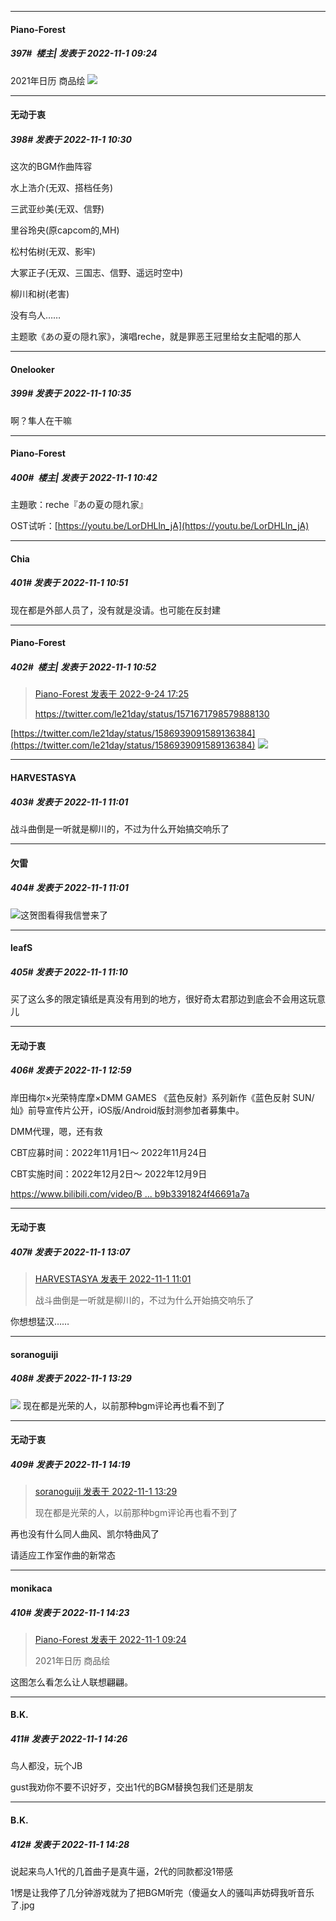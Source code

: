 

*****

####  Piano-Forest  
##### 397#         楼主| 发表于 2022-11-1 09:24

2021年日历 商品绘
<img src="https://p.sda1.dev/8/e0d4f132941dad16ad9a6c1748f28895/s19xrqhdkfy51.png" referrerpolicy="no-referrer">



*****

####  无动于衷  
##### 398#       发表于 2022-11-1 10:30

这次的BGM作曲阵容

水上浩介(无双、搭档任务)

三武亚纱美(无双、信野)

里谷玲央(原capcom的,MH)

松村佑树(无双、影牢)

大冢正子(无双、三国志、信野、遥远时空中)

柳川和树(老害)

没有鸟人……

主题歌《あの夏の隠れ家》，演唱reche，就是罪恶王冠里给女主配唱的那人



*****

####  Onelooker  
##### 399#       发表于 2022-11-1 10:35

啊？隼人在干嘛



*****

####  Piano-Forest  
##### 400#         楼主| 发表于 2022-11-1 10:42

主題歌：reche『あの夏の隠れ家』

OST试听：[https://youtu.be/LorDHLln_jA](https://youtu.be/LorDHLln_jA)



*****

####  Chia  
##### 401#       发表于 2022-11-1 10:51

现在都是外部人员了，没有就是没请。也可能在反封建

*****

####  Piano-Forest  
##### 402#         楼主| 发表于 2022-11-1 10:52

<blockquote><a href="httphttps://bbs.saraba1st.com/2b/forum.php?mod=redirect&amp;goto=findpost&amp;pid=57626992&amp;ptid=2089116" target="_blank">Piano-Forest 发表于 2022-9-24 17:25</a>

https://twitter.com/le21day/status/1571671798579888130</blockquote>
[https://twitter.com/le21day/status/1586939091589136384](https://twitter.com/le21day/status/1586939091589136384)
<img src="https://p.sda1.dev/8/55585f92f1ec0bfa66c80c92fa9ea970/20221101_104252.jpg" referrerpolicy="no-referrer">



*****

####  HARVESTASYA  
##### 403#       发表于 2022-11-1 11:01

战斗曲倒是一听就是柳川的，不过为什么开始搞交响乐了

*****

####  欠雷  
##### 404#       发表于 2022-11-1 11:01

<img src="https://static.saraba1st.com/image/smiley/face2017/077.png" referrerpolicy="no-referrer">这贺图看得我信誉来了

*****

####  leafS  
##### 405#       发表于 2022-11-1 11:10

买了这么多的限定镇纸是真没有用到的地方，很好奇太君那边到底会不会用这玩意儿



*****

####  无动于衷  
##### 406#       发表于 2022-11-1 12:59

岸田梅尔×光荣特库摩×DMM GAMES 《蓝色反射》系列新作《蓝色反射 SUN/灿》前导宣传片公开，iOS版/Android版封测参加者募集中。

DMM代理，嗯，还有救

CBT应募时间：2022年11月1日〜 2022年11月24日

CBT实施时间：2022年12月2日〜 2022年12月9日

[https://www.bilibili.com/video/B ... b9b3391824f46691a7a](https://www.bilibili.com/video/BV158411h7iX/?vd_source=6fea1023567c2b9b3391824f46691a7a)



*****

####  无动于衷  
##### 407#       发表于 2022-11-1 13:07

<blockquote><a href="httphttps://bbs.saraba1st.com/2b/forum.php?mod=redirect&amp;goto=findpost&amp;pid=58219410&amp;ptid=2089116" target="_blank">HARVESTASYA 发表于 2022-11-1 11:01</a>

战斗曲倒是一听就是柳川的，不过为什么开始搞交响乐了</blockquote>
你想想猛汉……



*****

####  soranoguiji  
##### 408#       发表于 2022-11-1 13:29

<img src="https://static.saraba1st.com/image/smiley/face2017/001.png" referrerpolicy="no-referrer"> 现在都是光荣的人，以前那种bgm评论再也看不到了



*****

####  无动于衷  
##### 409#       发表于 2022-11-1 14:19

<blockquote><a href="httphttps://bbs.saraba1st.com/2b/forum.php?mod=redirect&amp;goto=findpost&amp;pid=58222200&amp;ptid=2089116" target="_blank">soranoguiji 发表于 2022-11-1 13:29</a>

现在都是光荣的人，以前那种bgm评论再也看不到了</blockquote>
再也没有什么同人曲风、凯尔特曲风了

请适应工作室作曲的新常态



*****

####  monikaca  
##### 410#       发表于 2022-11-1 14:23

<blockquote><a href="httphttps://bbs.saraba1st.com/2b/forum.php?mod=redirect&amp;goto=findpost&amp;pid=58217513&amp;ptid=2089116" target="_blank">Piano-Forest 发表于 2022-11-1 09:24</a>

2021年日历 商品绘</blockquote>
这图怎么看怎么让人联想翩翩。

*****

####  B.K.  
##### 411#       发表于 2022-11-1 14:26

鸟人都没，玩个JB

gust我劝你不要不识好歹，交出1代的BGM替换包我们还是朋友

*****

####  B.K.  
##### 412#       发表于 2022-11-1 14:28

说起来鸟人1代的几首曲子是真牛逼，2代的同款都没1带感

1愣是让我停了几分钟游戏就为了把BGM听完（傻逼女人的骚叫声妨碍我听音乐了.jpg

